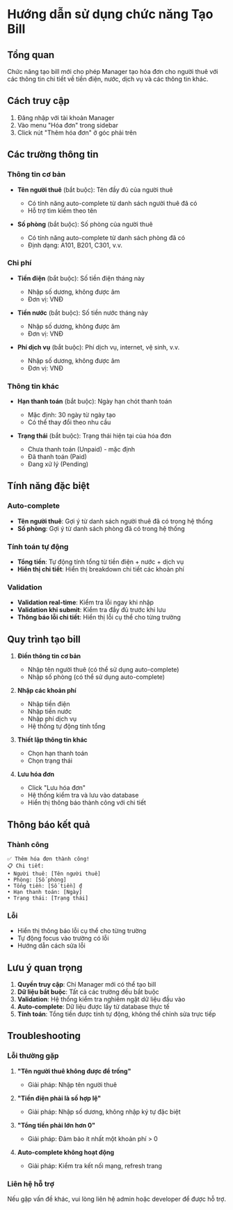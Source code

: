 # Hướng dẫn sử dụng chức năng Tạo Bill

## Tổng quan
Chức năng tạo bill mới cho phép Manager tạo hóa đơn cho người thuê với các thông tin chi tiết về tiền điện, nước, dịch vụ và các thông tin khác.

## Cách truy cập
1. Đăng nhập với tài khoản Manager
2. Vào menu "Hóa đơn" trong sidebar
3. Click nút "Thêm hóa đơn" ở góc phải trên

## Các trường thông tin

### Thông tin cơ bản
- **Tên người thuê** (bắt buộc): Tên đầy đủ của người thuê
  - Có tính năng auto-complete từ danh sách người thuê đã có
  - Hỗ trợ tìm kiếm theo tên

- **Số phòng** (bắt buộc): Số phòng của người thuê
  - Có tính năng auto-complete từ danh sách phòng đã có
  - Định dạng: A101, B201, C301, v.v.

### Chi phí
- **Tiền điện** (bắt buộc): Số tiền điện tháng này
  - Nhập số dương, không được âm
  - Đơn vị: VNĐ

- **Tiền nước** (bắt buộc): Số tiền nước tháng này
  - Nhập số dương, không được âm
  - Đơn vị: VNĐ

- **Phí dịch vụ** (bắt buộc): Phí dịch vụ, internet, vệ sinh, v.v.
  - Nhập số dương, không được âm
  - Đơn vị: VNĐ

### Thông tin khác
- **Hạn thanh toán** (bắt buộc): Ngày hạn chót thanh toán
  - Mặc định: 30 ngày từ ngày tạo
  - Có thể thay đổi theo nhu cầu

- **Trạng thái** (bắt buộc): Trạng thái hiện tại của hóa đơn
  - Chưa thanh toán (Unpaid) - mặc định
  - Đã thanh toán (Paid)
  - Đang xử lý (Pending)

## Tính năng đặc biệt

### Auto-complete
- **Tên người thuê**: Gợi ý từ danh sách người thuê đã có trong hệ thống
- **Số phòng**: Gợi ý từ danh sách phòng đã có trong hệ thống

### Tính toán tự động
- **Tổng tiền**: Tự động tính tổng từ tiền điện + nước + dịch vụ
- **Hiển thị chi tiết**: Hiển thị breakdown chi tiết các khoản phí

### Validation
- **Validation real-time**: Kiểm tra lỗi ngay khi nhập
- **Validation khi submit**: Kiểm tra đầy đủ trước khi lưu
- **Thông báo lỗi chi tiết**: Hiển thị lỗi cụ thể cho từng trường

## Quy trình tạo bill

1. **Điền thông tin cơ bản**
   - Nhập tên người thuê (có thể sử dụng auto-complete)
   - Nhập số phòng (có thể sử dụng auto-complete)

2. **Nhập các khoản phí**
   - Nhập tiền điện
   - Nhập tiền nước
   - Nhập phí dịch vụ
   - Hệ thống tự động tính tổng

3. **Thiết lập thông tin khác**
   - Chọn hạn thanh toán
   - Chọn trạng thái

4. **Lưu hóa đơn**
   - Click "Lưu hóa đơn"
   - Hệ thống kiểm tra và lưu vào database
   - Hiển thị thông báo thành công với chi tiết

## Thông báo kết quả

### Thành công
```
✅ Thêm hóa đơn thành công!
📋 Chi tiết:
• Người thuê: [Tên người thuê]
• Phòng: [Số phòng]
• Tổng tiền: [Số tiền] ₫
• Hạn thanh toán: [Ngày]
• Trạng thái: [Trạng thái]
```

### Lỗi
- Hiển thị thông báo lỗi cụ thể cho từng trường
- Tự động focus vào trường có lỗi
- Hướng dẫn cách sửa lỗi

## Lưu ý quan trọng

1. **Quyền truy cập**: Chỉ Manager mới có thể tạo bill
2. **Dữ liệu bắt buộc**: Tất cả các trường đều bắt buộc
3. **Validation**: Hệ thống kiểm tra nghiêm ngặt dữ liệu đầu vào
4. **Auto-complete**: Dữ liệu được lấy từ database thực tế
5. **Tính toán**: Tổng tiền được tính tự động, không thể chỉnh sửa trực tiếp

## Troubleshooting

### Lỗi thường gặp
1. **"Tên người thuê không được để trống"**
   - Giải pháp: Nhập tên người thuê

2. **"Tiền điện phải là số hợp lệ"**
   - Giải pháp: Nhập số dương, không nhập ký tự đặc biệt

3. **"Tổng tiền phải lớn hơn 0"**
   - Giải pháp: Đảm bảo ít nhất một khoản phí > 0

4. **Auto-complete không hoạt động**
   - Giải pháp: Kiểm tra kết nối mạng, refresh trang

### Liên hệ hỗ trợ
Nếu gặp vấn đề khác, vui lòng liên hệ admin hoặc developer để được hỗ trợ. 